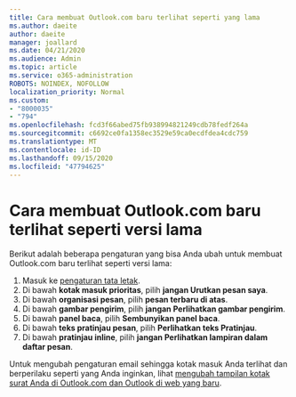 ```yaml
---
title: Cara membuat Outlook.com baru terlihat seperti yang lama
ms.author: daeite
author: daeite
manager: joallard
ms.date: 04/21/2020
ms.audience: Admin
ms.topic: article
ms.service: o365-administration
ROBOTS: NOINDEX, NOFOLLOW
localization_priority: Normal
ms.custom:
- "8000035"
- "794"
ms.openlocfilehash: fcd3f66abed75fb938994821249cdb78fedf264a
ms.sourcegitcommit: c6692ce0fa1358ec3529e59ca0ecdfdea4cdc759
ms.translationtype: MT
ms.contentlocale: id-ID
ms.lasthandoff: 09/15/2020
ms.locfileid: "47794625"
---
```

# <a name="how-to-make-the-new-outlookcom-look-like-the-old-version"></a>Cara membuat Outlook.com baru terlihat seperti versi lama

Berikut adalah beberapa pengaturan yang bisa Anda ubah untuk membuat Outlook.com baru terlihat seperti versi lama:

1. Masuk ke [pengaturan tata letak](https://outlook.live.com/mail/options/mail/layout).
1. Di bawah **kotak masuk prioritas**, pilih **jangan Urutkan pesan saya**.
1. Di bawah **organisasi pesan**, pilih **pesan terbaru di atas**.
1. Di bawah **gambar pengirim**, pilih **jangan Perlihatkan gambar pengirim**.
1. Di bawah **panel baca**, pilih **Sembunyikan panel baca**.
1. Di bawah **teks pratinjau pesan**, pilih **Perlihatkan teks Pratinjau**.
1. Di bawah **pratinjau inline**, pilih **jangan Perlihatkan lampiran dalam daftar pesan**.

Untuk mengubah pengaturan email sehingga kotak masuk Anda terlihat dan berperilaku seperti yang Anda inginkan, lihat [mengubah tampilan kotak surat Anda di Outlook.com dan Outlook di web yang baru](https://support.office.com/article/b41c2ecb-f23c-42b3-b7f8-659646d5e58c?wt.mc_id=Office_Outlook_com_Alchemy).